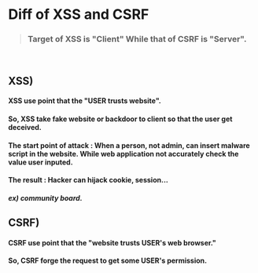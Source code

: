 # Diff of XSS and CSRF

> ### Target of XSS is "Client" While that of CSRF is "Server".

<br>

## XSS)

#### XSS use point that the "USER trusts website".

#### So, XSS take fake website or backdoor to client so that the user get deceived.

#### The start point of attack : When a person, not admin, can insert malware script in the website. While web application not accurately check the value user inputed.

#### The result : Hacker can hijack cookie, session... 

##### ex) community board.

## CSRF)

#### CSRF use point that the "website trusts USER's web browser."

#### So, CSRF forge the request to get some USER's permission.

<br>
